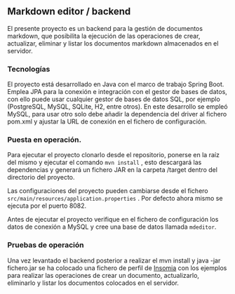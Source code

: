 ## Markdown editor / backend 

El presente proyecto es un backend para la gestión de documentos markdown, que posibilita la ejecución de las operaciones de crear, actualizar, eliminar y listar los documentos markdown almacenados en el servidor.

### Tecnologías

El proyecto está desarrollado en Java con el marco de trabajo Spring Boot. Emplea JPA para la conexión e integración con el gestor de bases de datos, con ello puede usar cualquier gestor de bases de datos SQL, por ejemplo (PostgreSQL, MySQL, SQLite, H2, entre otros). En este desarrollo se empleó MySQL, para usar otro solo debe añadir la dependencia del driver al fichero pom.xml y ajustar la URL de conexión en el fichero de configuración.

### Puesta en operación.

Para ejecutar el proyecto clonarlo desde el repositorio, ponerse en la raíz del mismo y ejecutar el comando `mvn install` , esto descargará las dependencias y generará un fichero JAR en la carpeta /target dentro del directorio del proyecto.

Las configuraciones del proyecto pueden cambiarse desde el fichero `src/main/resources/application.properties` . Por defecto ahora mismo se ejecuta por el puerto 8082.

Antes de ejecutar el proyecto verifique en el fichero de configuración los datos de conexión a MySQL y cree una base de datos llamada `mdeditor`.


### Pruebas de operación

Una vez levantado el backend posterior a realizar el mvn install y java -jar fichero.jar se ha colocado una fichero de perfil de [Insomia](http://dfdfddf) con los ejemplos para realizar las operaciones de crear un documento, actualizarlo, eliminarlo y listar los documentos colocados en el servidor.


